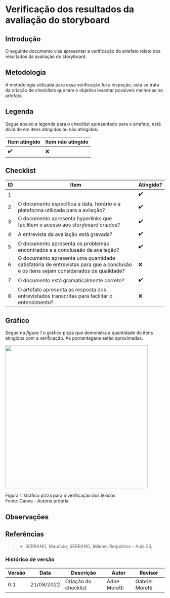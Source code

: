 # Verificação dos resultados da avaliação do storyboard
## Introdução 
O seguinte documento visa apresentar a verificação do artefato relato dos resultados da avaliação do storyboard.

## Metodologia 
A metodologia utilizada para essa verificação foi a inspeção, esta se trata da criação de checklists que tem o objetivo levantar possíveis melhorias no artefato.

## Legenda
Segue abaixo a legenda para o checklist apresentado para o artefato, está dividido em itens atingidos ou não atingidos: 

| Item atingido | Item não atingido 
| --------------- | -----------------
|  :heavy_check_mark: | :x:

## Checklist

| ID | Item | Atingido?
| -- | ---- | ---------
| 1  |  | :heavy_check_mark:
| 2 | O documento especifica a data, horário e a plataforma utilizada para a avliação? |  :heavy_check_mark:
| 3 | O documento apresenta hyperlinks que facilitem o acesso aos storyboard criados? |  :heavy_check_mark:
| 4 | A entrevista da avaliação está gravada? |  :heavy_check_mark:
| 5 | O documento apresenta os problemas encontrados e a conclusaão da avaliação? |  :heavy_check_mark:
| 6 | O documento apresenta uma quantidade satisfatória de entrevistas para que a conclusão e os itens sejam considerados de qualidade? | :x:
| 7 | O documento está gramaticalmente correto? |  :heavy_check_mark:
| 8 | O artefato apresenta as resposta dos entrevistados transcritas para facilitar o entendimento? | :x:

## Gráfico

Segue na _figura 1_ o gráfico pizza que demonstra a quantidade de itens atingidos com a verificação. As porcentagens estão aproximadas.

<img src="" width=450px></img>

<figcaption>Figura 1: Gráfico pizza para a verificação dos léxicos</figcaption>

<figcaption>Fonte: Canva - Autoria própria</figcaption> 

## Observações


## Referências

> - SERRANO, Maurício; SERRANO, Milene; Requisitos - Aula 23;

### Histórico de versão

| Versão | Data       | Descrição                                 | Autor        | Revisor |
| ------ | ---------- | ----------------------------------------- | ------------ | -------- |
| 0.1    | 21/08/2022 | Criação do checklist                     | Adne Moretti | Gabriel Moretti
